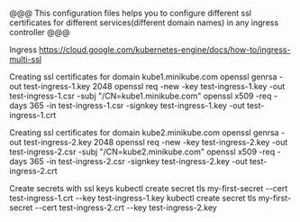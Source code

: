 @@@ This configuration files helps you to configure different ssl certificates for different services(different domain names) in any ingress controller @@@

Ingress
https://cloud.google.com/kubernetes-engine/docs/how-to/ingress-multi-ssl

Creating ssl certificates for domain kube1.minikube.com
openssl genrsa -out test-ingress-1.key 2048
openssl req -new -key test-ingress-1.key -out test-ingress-1.csr -subj "/CN=kube1.minikube.com"
openssl x509 -req -days 365 -in test-ingress-1.csr -signkey test-ingress-1.key -out test-ingress-1.crt

Creating ssl certificates for domain kube2.minikube.com
openssl genrsa -out test-ingress-2.key 2048
openssl req -new -key test-ingress-2.key -out test-ingress-2.csr -subj "/CN=kube2.minikube.com"
openssl x509 -req -days 365 -in test-ingress-2.csr -signkey test-ingress-2.key -out test-ingress-2.crt

Create secrets with ssl keys
kubectl create secret tls my-first-secret --cert test-ingress-1.crt --key test-ingress-1.key
kubectl create secret tls my-first-secret --cert test-ingress-2.crt --key test-ingress-2.key
